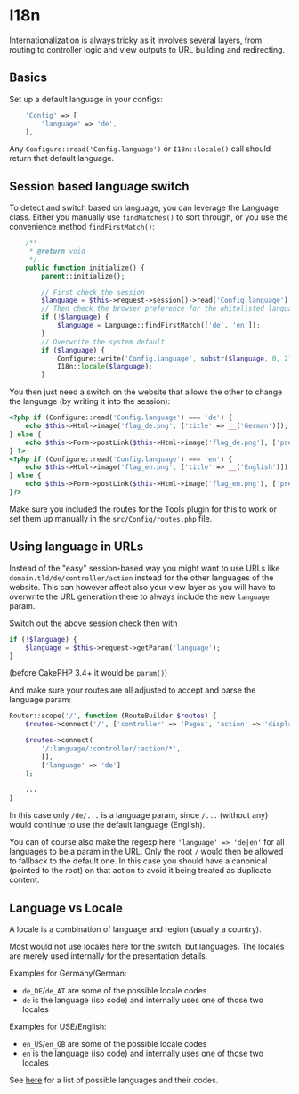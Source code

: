 # I18n

Internationalization is always tricky as it involves several layers,
from routing to controller logic and view outputs to URL building and redirecting.

## Basics
Set up a default language in your configs:
```php
	'Config' => [
		'language' => 'de',
	],
```
Any `Configure::read('Config.language')` or `I18n::locale()` call should return that default language.

## Session based language switch
To detect and switch based on language, you can leverage the Language class.
Either you manually use `findMatches()` to sort through, or you use the convenience method `findFirstMatch()`:
```php
	/**
	 * @return void
	 */
	public function initialize() {
		parent::initialize();

		// First check the session
		$language = $this->request->session()->read('Config.language');
		// Then check the browser preference for the whitelisted languages
		if (!$language) {
			$language = Language::findFirstMatch(['de', 'en']);
		}
		// Overwrite the system default
		if ($language) {
			Configure::write('Config.language', substr($language, 0, 2));
			I18n::locale($language);
		}
```

You then just need a switch on the website that allows the other to change the language (by writing it into the session):
```php
<?php if (Configure::read('Config.language') === 'de') {
	echo $this->Html->image('flag_de.png', ['title' => __('German')]);
} else {
	echo $this->Form->postLink($this->Html->image('flag_de.png'), ['prefix' => false, 'plugin' => 'Tools', 'controller' => 'ShuntRequest', 'action' => 'language', 'de'], ['block' => true, 'escape' => false, 'title' => __('German')]);
} ?>
<?php if (Configure::read('Config.language') === 'en') {
	echo $this->Html->image('flag_en.png', ['title' => __('English')]);
} else {
	echo $this->Form->postLink($this->Html->image('flag_en.png'), ['prefix' => false, 'plugin' => 'Tools', 'controller' => 'ShuntRequest', 'action' => 'language', 'en'], ['block' => true, 'escape' => false, 'title' => __('English')]);
}?>
```

Make sure you included the routes for the Tools plugin for this to work or set them up manually in the `src/Config/routes.php` file.


## Using language in URLs
Instead of the "easy" session-based way you might want to use URLs like `domain.tld/de/controller/action` instead for the other languages of the website.
This can however affect also your view layer as you will have to overwrite the URL generation there to always include the 
new `language` param.
 
Switch out the above session check then with
```php
if (!$language) {
	$language = $this->request->getParam('language');
}
```
(before CakePHP 3.4+ it would be `param()`)

And make sure your routes are all adjusted to accept and parse the language param:
```php
Router::scope('/', function (RouteBuilder $routes) {
	$routes->connect('/', ['controller' => 'Pages', 'action' => 'display', 'home']);

	$routes->connect(
		'/:language/:controller/:action/*',
		[],
		['language' => 'de']
	);
	
	...
}
```

In this case only `/de/...` is a language param, since `/...` (without any) would continue to use the default language (English).

You can of course also make the regexp here `'language' => 'de|en'` for all languages to be a param in the URL. 
Only the root `/` would then be allowed to fallback to the default one.
In this case you should have a canonical (pointed to the root) on that action to avoid it being treated as duplicate content.


## Language vs Locale
A locale is a combination of language and region (usually a country).

Most would not use locales here for the switch, but languages. 
The locales are merely used internally for the presentation details.

Examples for Germany/German:
- `de_DE`/`de_AT` are some of the possible locale codes
- `de` is the language (iso code) and internally uses one of those two locales

Examples for USE/English:
- `en_US`/`en_GB` are some of the possible locale codes
- `en` is the language (iso code) and internally uses one of those two locales

See [here](http://sandbox.dereuromark.de/export/) for a list of possible languages and their codes.
